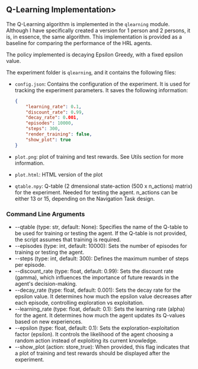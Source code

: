 <h2>Q-Learning Implementation></h2>

The Q-Learning algorithm is implemented in the `qlearning` module. Although I have specifically created a version
for 1 person and 2 persons, it is, in essence, the same algorithm. This implementation is provided as a baseline for
comparing the performance of the HRL agents.

The policy implemented is decaying Epsilon Greedy, with a fixed epsilon value.


The experiment folder is `qlearning`, and it contains the following files:

* `config.json`: Contains the configuration of the experiment. It is used for tracking the experiment parameters. It saves the following information:
    ```json
    {
        "learning_rate": 0.1,
        "discount_rate": 0.99,
        "decay_rate": 0.001,
        "episodes": 10000,
        "steps": 300,
        "render_training": false,
        "show_plot": true
    }
    ```
  
* `plot.png`: plot of training and test rewards. See Utils section for more information.
* `plot.html`: HTML version of the plot
* `qtable.npy`: Q-table (2 dmensional state-action (500 x n_actions) matrix) for the experiment. Needed for testing the agent. n_actions can be either 13 or 15, depending on the Navigation Task design.
  



<h3>Command Line Arguments</h3>

* --qtable (type: str, default: None): Specifies the name of the Q-table to be used for training or testing the agent. If the Q-table is not provided, the script assumes that training is required.
* --episodes (type: int, default: 10000): Sets the number of episodes for training or testing the agent.
* --steps (type: int, default: 300): Defines the maximum number of steps per episode.
* --discount_rate (type: float, default: 0.99): Sets the discount rate (gamma), which influences the importance of future rewards in the agent's decision-making.
* --decay_rate (type: float, default: 0.001): Sets the decay rate for the epsilon value. It determines how much the epsilon value decreases after each episode, controlling exploration vs exploitation.
* --learning_rate (type: float, default: 0.1): Sets the learning rate (alpha) for the agent. It determines how much the agent updates its Q-values based on new experiences.
* --epsilon (type: float, default: 0.1): Sets the exploration-exploitation factor (epsilon). It controls the likelihood of the agent choosing a random action instead of exploiting its current knowledge.
* --show_plot (action: store_true): When provided, this flag indicates that a plot of training and test rewards should be displayed after the experiment.